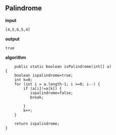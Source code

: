 
## Palindrome
**input** 

    [4,5,6,5,4]

**output**

    true

**algorithm**

        public static boolean isPalindrome(int[] a)
    {
        boolean ispalindrome=true;
        int k=0;
        for (int i = a.length-1; i >=0; i--) {
            if (a[i]!=a[k]) {
               ispalindrome=false;
               break;
               
            }
            k++;
        }
        
        return ispalindrome;
    }
